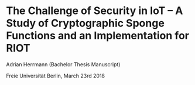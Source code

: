 # The Challenge of Security in IoT – A Study of Cryptographic Sponge Functions and an Implementation for RIOT

Adrian Herrmann (Bachelor Thesis Manuscript)

Freie Universität Berlin, March 23rd 2018

